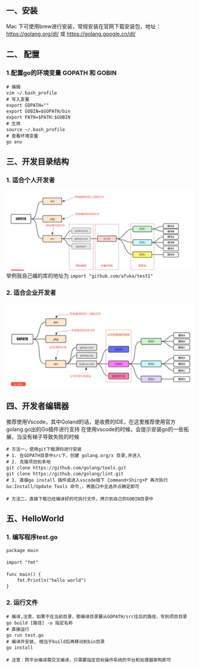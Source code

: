 ## 一、安装

Mac 下可使用brew进行安装，常规安装在官网下载安装包，地址：https://golang.org/dl/  或 https://golang.google.cn/dl/

## 二、 配置

### 1.配置go的环境变量 GOPATH 和 GOBIN
```
# 编辑
vim ~/.bash_profile
# 写入变量
export GOPATH=""
export GOBIN=$GOPATH/bin
export PATH=$PATH:$GOBIN
# 生效
source ~/.bash_profile
# 查看环境变量
go env
```

## 三、开发目录结构

### 1. 适合个人开发者
![目录结构](./assert/目录结构.png)
举例我自己编的库的地址为 `import "github.com/afuka/test1"`

### 2. 适合企业开发者
![目录结构](./assert/目录结构2.png)

## 四、开发者编辑器
推荐使用Vscode，其中Goland的话，是收费的IDE，在这里推荐使用官方golang.go出的Go插件进行支持
在使用vscode的时候，会提示安装go的一些拓展，当没有梯子导致失败的时候
```
# 方法一，使用git下载源码进行安装
# 1. 在GOPATH目录中src下，创建 golang.org/x 目录,并进入
# 2. 克隆项目到本地
git clone https://github.com/golang/tools.git
git clone https://github.com/golang/lint.git
# 3. 直接go install 插件或进入vscode按下 Command+Shirg+P 再次执行 Go:Install/Update Tools 命令,，再窗口中全选并点确定即可

# 方法二，直接下载已经编译好的可执行文件，拷贝到自己的GOBIN目录中
```

## 五、HelloWorld
### 1. 编写程序test.go
```
package main

import "fmt"

func main() {
	fmt.Println("hello world")
}
```
### 2. 运行文件
```
# 编译,注意，如果不在当前目录，那编译目录要从GOPATH/src往后的路径，写到项目目录
go build [路径] -o 指定名称
# 直接运行
go run test.go
# 编译并安装, 相当于build后再移动到bin目录
go install 

# 注意：跨平台编译需交叉编译，只需要指定目标操作系统的平台和处理器架构即可
```